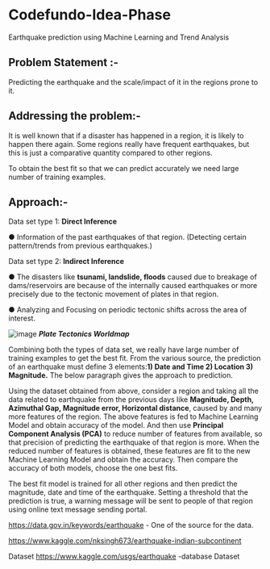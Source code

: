# Codefundo-Idea-Phase
Earthquake prediction using Machine Learning and Trend Analysis

## Problem Statement :-
Predicting the earthquake and the scale/impact of it in the regions prone to it. 

## Addressing the problem:- 
It is well known that if a disaster has happened in a region, it is likely to happen there again. Some regions really have frequent earthquakes, but this is just a comparative quantity compared to other regions. 

To obtain the best fit so that we can predict accurately we need large number of training examples. 

## Approach:- 
Data set type 1: **Direct Inference**

● Information of the past earthquakes of that region.  (Detecting certain pattern/trends from previous earthquakes.)

Data set type 2: **Indirect Inference**

● The disasters like **tsunami, landslide, floods** caused due to breakage of dams/reservoirs are because of the internally caused earthquakes or more precisely due to the tectonic movement of plates in that region.

● Analyzing and Focusing on periodic tectonic shifts across the area of interest.

![image](https://user-images.githubusercontent.com/29069343/46875708-0f11bf80-ce5a-11e8-8cd5-84f4f297f7db.png)
                                        ***Plate Tectonics Worldmap***
                                        

Combining both the types of data set, we really have large number of training examples to get the best fit. 
From the various source, the prediction of an earthquake must define 3 elements:**1) Date and Time 2) Location 3) Magnitude.** The below paragraph gives the approach to prediction.

 Using the dataset obtained from above, consider a region and taking all the data related to earthquake from the previous days like **Magnitude, Depth, Azimuthal Gap, Magnitude error, Horizontal distance**, caused by and many more features of the region. The above features is fed to Machine Learning Model and obtain accuracy of the model. And then use **Principal Component Analysis (PCA)** to reduce number of features from available, so that precision of predicting the earthquake of that region is more. When the reduced number of features is obtained, these features are fit to the new Machine Learning Model and obtain the accuracy. Then compare the accuracy of both models, choose the one best fits.
 
 The best fit model is trained for all other regions and then predict the magnitude, date and time of the earthquake. Setting a threshold that the prediction is true, a warning message will be sent to people of that region using online text message sending portal.
 
 
https://data.gov.in/keywords/earthquake  - One of the source for the data.

https://www.kaggle.com/nksingh673/earthquake-indian-subcontinent

Dataset https://www.kaggle.com/usgs/earthquake -database Dataset


